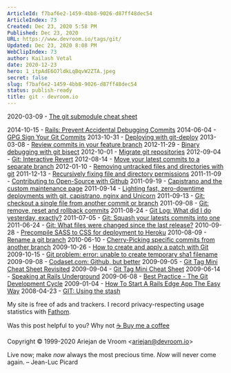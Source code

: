 ```yaml
---
ArticleId: f7baf6e2-1459-4bb8-9026-d87ff48dec54
ArticleIndex: 73
Created: Dec 23, 2020 5:58 PM
Published: Dec 23, 2020
URL: https://www.devroom.io/tags/git/
Updated: Dec 23, 2020 8:08 PM
WebClipIndex: 73
author: Kailash Vetal
date: 2020-12-23
hero: 1_itpAdE6O7ldkLqBqvW2ZTA.jpeg
secret: false
slug: f7baf6e2-1459-4bb8-9026-d87ff48dec54
status: publish-ready
title: git · devroom.io
---
```

2020-03-09 - [The git submodule cheat sheet](https://www.devroom.io/2020/03/09/the-git-submodule-cheat-sheet/)

2014-10-15 - [Rails: Prevent Accidental Debugging Commits](https://www.devroom.io/2014/10/15/rails-prevent-accidental-debugging-commits/)  2014-06-04 - [GPG Sign Your Git Commits](https://www.devroom.io/2014/06/04/gpg-sign-your-git-commits/)  2013-10-31 - [Deploying with git-deploy](https://www.devroom.io/2013/10/31/deploying-with-git-deploy/)  2013-03-08 - [Review commits in your feature branch](https://www.devroom.io/2013/03/08/review-commits-in-your-feature-branch/)  2012-11-29 - [Binary debugging with git bisect](https://www.devroom.io/2012/11/29/binary-debugging-with-git-bisect/)  2012-10-01 - [Migrate git repositories](https://www.devroom.io/2012/10/01/migrate-git-repositories/)  2012-09-04 - [Git: Interactive Revert](https://www.devroom.io/2012/09/04/git-interactive-revert/)  2012-08-14 - [Move your latest commits to a separate branch](https://www.devroom.io/2012/08/14/move-your-latest-commits-to-a-separate-branch/)  2012-01-10 - [Removing untracked files and directories with git](https://www.devroom.io/2012/01/10/removing-untracked-files-and-directories-with-git/)  2011-12-13 - [Recursively fixing file and directory permissions](https://www.devroom.io/2011/12/13/recursively-fixing-file-and-directory-permissions/)  2011-11-09 - [Contributing to Open-Source with Github](https://www.devroom.io/2011/11/09/contributing-to-open-source-with-github/)  2011-09-19 - [Capistrano and the custom maintenance page](https://www.devroom.io/2011/09/19/capistrano-and-the-custom-maintenance-page/)  2011-09-14 - [Lighting fast, zero-downtime deployments with git, capistrano, nginx and Unicorn](https://www.devroom.io/2011/09/14/lighting-fast-zero-downtime-deployments-with-git-capistrano-nginx-and-unicorn/)  2011-09-13 - [Git: checkout a single file from another commit or branch](https://www.devroom.io/2011/09/13/git-checkout-a-single-file-from-another-commit-or-branch/)  2011-09-08 - [Git: remove, reset and rollback commits](https://www.devroom.io/2011/09/08/git-remove-reset-and-rollback-commits/)  2011-08-24 - [Git Log: What did I do yesterday, exactly?](https://www.devroom.io/2011/08/24/git-log-what-did-i-do-yesterday-exactly/)  2011-07-05 - [Git: Squash your latests commits into one](https://www.devroom.io/2011/07/05/git-squash-your-latests-commits-into-one/)  2011-06-24 - [Git: What files were changed since the last release?](https://www.devroom.io/2011/06/24/git-what-files-were-changed-since-the-last-release/)  2010-09-28 - [Precompile SASS to CSS for deployment to Heroku](https://www.devroom.io/2010/09/28/precompile-sass-to-css-for-deployment-to-heroku/)  2010-08-09 - [Rename a git branch](https://www.devroom.io/2010/08/09/rename-a-git-branch/)  2010-06-10 - [Cherry-Picking specific commits from another branch](https://www.devroom.io/2010/06/10/cherry-picking-specific-commits-from-another-branch/)  2009-10-26 - [How to create and apply a patch with Git](https://www.devroom.io/2009/10/26/how-to-create-and-apply-a-patch-with-git/)  2009-10-15 - [Git problem: error: unable to create temporary sha1 filename](https://www.devroom.io/2009/10/15/git-problem-error-unable-to-create-temporary-sha1-filename/)  2009-09-08 - [Codaset.com: Github, but better](https://www.devroom.io/2009/09/08/codaset-com-github-but-better/)  2009-09-05 - [Git Tag Mini Cheat Sheet Revisited](https://www.devroom.io/2009/09/05/git-tag-mini-cheat-sheet-revisited/)  2009-09-04 - [Git Tag Mini Cheat Sheet](https://www.devroom.io/2009/09/04/git-tag-mini-cheat-sheet/)  2009-06-14 - [Speaking at Rails Underground](https://www.devroom.io/2009/06/14/speaking-at-rails-underground/)  2009-06-08 - [Best Practice - The Git Development Cycle](https://www.devroom.io/2009/06/08/best-practice-the-git-development-cycle/)  2009-01-04 - [How To Start A Rails Edge App The Easy Way](https://www.devroom.io/2009/01/04/how-to-start-a-rails-edge-app-the-easy-way/)  2008-04-23 - [GIT: Using the stash](https://www.devroom.io/2008/04/23/git-using-the-stash/)

My site is free of ads and trackers. I record privacy-respecting usage statistics with [Fathom](https://usefathom.com/).

Was this post helpful to you? Why not  [☕ Buy me a coffee](https://www.buymeacoffee.com/ariejan)

Copyright © 1999-2020 Ariejan de Vroom <[ariejan@devroom.io](https://www.devroom.io/contact/)>

Live now; make *now* always the most precious time. *Now* will never come again. – Jean-Luc Picard
